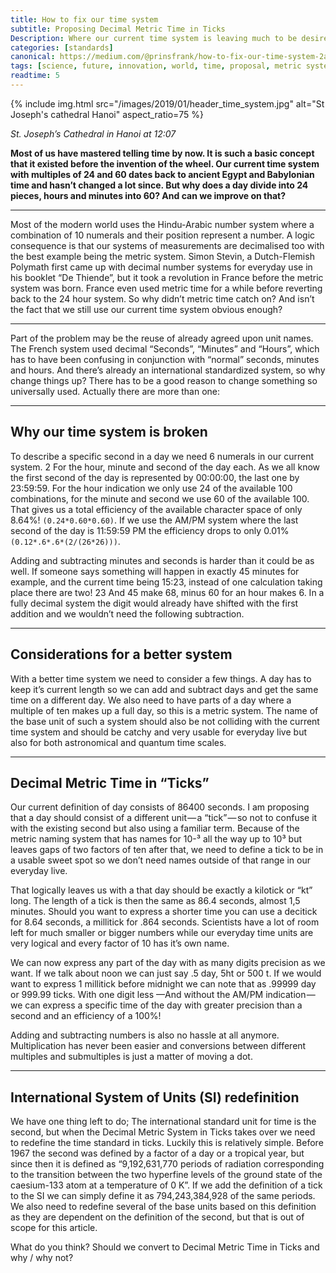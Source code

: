 ```yaml
---
title: How to fix our time system
subtitle: Proposing Decimal Metric Time in Ticks
Description: Where our current time system is leaving much to be desired, i am taking a deep dive in what is wrong and how we can fix it. I am proposing an alternative with Decimal Metric Time in Ticks.
categories: [standards]
canonical: https://medium.com/@prinsfrank/how-to-fix-our-time-system-2a4cedb8260b
tags: [science, future, innovation, world, time, proposal, metric system, decimal, standards]
readtime: 5
---
```


{% include img.html src="/images/2019/01/header_time_system.jpg" alt="St Joseph's cathedral Hanoi" aspect_ratio=75 %}

_St. Joseph’s Cathedral in Hanoi at 12:07_

**Most of us have mastered telling time by now. It is such a basic concept that it existed before the invention of the wheel. Our current time system with multiples of 24 and 60 dates back to ancient Egypt and Babylonian time and hasn’t changed a lot since. But why does a day divide into 24 pieces, hours and minutes into 60? And can we improve on that?**

---

Most of the modern world uses the Hindu-Arabic number system where a combination of 10 numerals and their position represent a number. A logic consequence is that our systems of measurements are decimalised too with the best example being the metric system. Simon Stevin, a Dutch-Flemish Polymath first came up with decimal number systems for everyday use in his booklet “De Thiende”, but it took a revolution in France before the metric system was born. France even used metric time for a while before reverting back to the 24 hour system. So why didn’t metric time catch on? And isn’t the fact that we still use our current time system obvious enough?

---

Part of the problem may be the reuse of already agreed upon unit names. The French system used decimal “Seconds”, “Minutes” and “Hours”, which has to have been confusing in conjunction with “normal” seconds, minutes and hours. And there’s already an international standardized system, so why change things up? There has to be a good reason to change something so universally used. Actually there are more than one:

---

## Why our time system is broken
To describe a specific second in a day we need 6 numerals in our current system. 2 For the hour, minute and second of the day each. As we all know the first second of the day is represented by 00:00:00, the last one by 23:59:59. For the hour indication we only use 24 of the available 100 combinations, for the minute and second we use 60 of the available 100. That gives us a total efficiency of the available character space of only 8.64%! `(0.24*0.60*0.60)`. If we use the AM/PM system where the last second of the day is 11:59:59 PM the efficiency drops to only 0.01% `(0.12*.6*.6*(2/(26*26)))`.

Adding and subtracting minutes and seconds is harder than it could be as well. If someone says something will happen in exactly 45 minutes for example, and the current time being 15:23, instead of one calculation taking place there are two! 23 And 45 make 68, minus 60 for an hour makes 6. In a fully decimal system the digit would already have shifted with the first addition and we wouldn’t need the following subtraction.

---

## Considerations for a better system
With a better time system we need to consider a few things. A day has to keep it’s current length so we can add and subtract days and get the same time on a different day. We also need to have parts of a day where a multiple of ten makes up a full day, so this is a metric system. The name of the base unit of such a system should also be not colliding with the current time system and should be catchy and very usable for everyday live but also for both astronomical and quantum time scales.

---

## Decimal Metric Time in “Ticks”
Our current definition of day consists of 86400 seconds. I am proposing that a day should consist of a different unit — a “tick” — so not to confuse it with the existing second but also using a familiar term. Because of the metric naming system that has names for 10-³ all the way up to 10³ but leaves gaps of two factors of ten after that, we need to define a tick to be in a usable sweet spot so we don’t need names outside of that range in our everyday live.

That logically leaves us with a that day should be exactly a kilotick or “kt” long. The length of a tick is then the same as 86.4 seconds, almost 1,5 minutes. Should you want to express a shorter time you can use a decitick for 8.64 seconds, a millitick for .864 seconds. Scientists have a lot of room left for much smaller or bigger numbers while our everyday time units are very logical and every factor of 10 has it’s own name.

We can now express any part of the day with as many digits precision as we want. If we talk about noon we can just say .5 day, 5ht or 500 t. If we would want to express 1 millitick before midnight we can note that as .99999 day or 999.99 ticks. With one digit less —And without the AM/PM indication — we can express a specific time of the day with greater precision than a second and an efficiency of a 100%!

Adding and subtracting numbers is also no hassle at all anymore. Multiplication has never been easier and conversions between different multiples and submultiples is just a matter of moving a dot.

---

## International System of Units (SI) redefinition
We have one thing left to do; The international standard unit for time is the second, but when the Decimal Metric System in Ticks takes over we need to redefine the time standard in ticks. Luckily this is relatively simple. Before 1967 the second was defined by a factor of a day or a tropical year, but since then it is defined as “9,192,631,770 periods of radiation corresponding to the transition between the two hyperfine levels of the ground state of the caesium-133 atom at a temperature of 0 K”. If we add the definition of a tick to the SI we can simply define it as 794,243,384,928 of the same periods. We also need to redefine several of the base units based on this definition as they are dependent on the definition of the second, but that is out of scope for this article.

What do you think? Should we convert to Decimal Metric Time in Ticks and why / why not?
